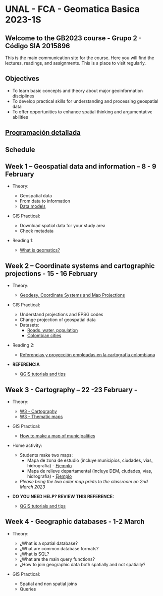 # UNAL - FCA - Geomatica Basica 2023-1S
## Welcome to the GB2023 course - Grupo 2 - Código SIA 2015896 

This is the main communication site for the course. Here you will find the lectures, readings, and assignments. This is a place to visit regularly. 

## Objectives

- To learn basic concepts and theory about major  geoinformation disciplines 
- To develop practical skills for understanding and processing geospatial data 
- To offer opportunities to enhance spatial thinking  and argumentative abilities

## [Programación detallada](https://drive.google.com/file/d/1nbrdER-UEPLDCLQSuEC99QZfypi8wpgG/view?usp=sharing)


## Schedule
## Week 1 – Geospatial data and information – 8 - 9 February

- Theory:
  -  Geospatial data
  -  From data to information
  -  [Data models](https://drive.google.com/file/d/0BzEwvK1H17qeZDZsLUJNNzUzcW8/view?usp=sharing&resourcekey=0-krbEgAyzisaploQ9Dslb9w)

- GIS Practical:
  - Download spatial data for your study area
  - Check metadata

- Reading 1:
  - [What is geomatics?](https://drive.google.com/file/d/1LxIHvXJrkvoqJXzubL2T2PTQC39ZT3gh/view?usp=sharing)
  
## Week 2 – Coordinate systems and cartographic projections -  15 - 16 February

- Theory:
  - [Geodesy, Coordinate Systems and Map Projections](https://docs.google.com/presentation/d/1h2L1QcGnCCtpGUoCCkqfgKlA_-uvg1ug/edit?usp=sharing&ouid=101294548671143516389&rtpof=true&sd=true)
  
- GIS Practical:
  - Understand projections and EPSG codes
  - Change projection of geospatial data
  - Datasets:
    - [Roads, water, population](https://www.diva-gis.org/gdata)
    - [Colombian cities](https://drive.google.com/file/d/1LXM6xXSfbALl1Rt9Gk7ucLB-l48-3cy6/view?usp=sharing)

- Reading 2:
  - [Referencias y proyección empleadas en la cartografia colombiana](https://revistas.uptc.edu.co/index.php/perspectiva/article/view/1718)

- **REFERENCIA**
  - [QGIS tutorials and tips](http://www.qgistutorials.com/en/)

## Week 3 -  Cartography – 22 -23 February -  

- Theory:
  - [W3 - Cartography](https://www.cartography.org.uk/_files/ugd/583f72_c795f5c26b3f44df84e33d1210842d80.pdf)
  - [W3 - Thematic maps](http://www.geo.umass.edu/courses/geo494a/thematic_map_design.pdf)

- GIS Practical:
  - [How to make a map of municipalities](https://drive.google.com/file/d/18UMx5zLUpfd_UetZwmBlX97J8yPMeJwk/view?usp=sharing)
   
-  Home activity:
   - Students make two maps:
     - Mapa de zona de estudio (incluye municipios, ciudades, vías, hidrografía) - [Ejemplo](https://drive.google.com/file/d/1mUPq4q6dgHmNZ5GiNliysyLZLzg5dwjZ/view?usp=sharing)
     - Mapa de relieve departamental (incluye DEM, ciudades, vías, hidrografía) - [Ejemplo](https://drive.google.com/file/d/1LeAiJSpuKmCteEH6Owe5OzNyF-MZXVaS/view?usp=sharing)
   - *Please bring  the two color map prints to the classroom on 2nd March 2023* 

- **DO YOU NEED HELP?  REVIEW THIS REFERENCE:**
  - [QGIS tutorials and tips](http://www.qgistutorials.com/en/)

## Week 4 - Geographic databases - 1-2 March

- Theory:
  -	¿What is a spatial database?
  -	¿What are common database formats?
  -	¿What is SQL?
  -	¿What are the main query functions?
  -	¿How to join geographic data both spatially and not spatially?

- GIS Practical:
  -	Spatial and non spatial joins
  -	Queries


